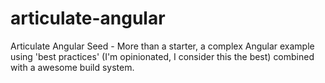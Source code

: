 articulate-angular
==================

Articulate Angular Seed - More than a starter, a complex Angular example using 'best practices' (I'm opinionated, I consider this the best) combined with a awesome build system.
